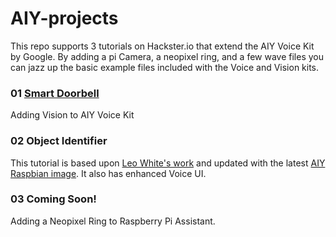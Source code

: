 # AIY-projects
This repo supports 3 tutorials on Hackster.io that extend the AIY Voice Kit by Google. By adding a pi Camera, a neopixel ring, and a few wave files you can jazz up the basic example files included with the Voice and Vision kits.

### 01 <a href="https://www.hackster.io/elizmyers/aiy-smart-doorbell-02d8ad"> Smart Doorbell</a>
Adding Vision to AIY Voice Kit

### 02 Object Identifier 
This tutorial is based upon <a href="http://blog.mybigideas.uk/2018/03/adding-vision-to-your-aiy-project-in-4.html">Leo White's work</a> and updated with the latest <a href="https://github.com/google/aiyprojects-raspbian/releases/tag/v20181116">AIY Raspbian image</a>. It also has enhanced Voice UI.

### 03 Coming Soon!
Adding a Neopixel Ring to Raspberry Pi Assistant.
